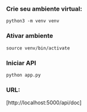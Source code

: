 
### Crie seu ambiente virtual:
```
python3 -m venv venv
```

### Ativar ambiente
```
source venv/bin/activate
```

### Iniciar API
```
python app.py
```

### URL:
[http://localhost:5000/api/doc]